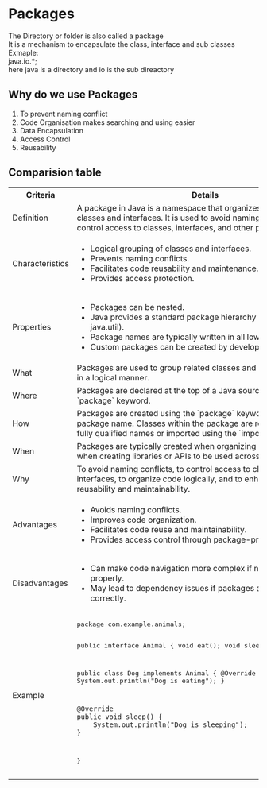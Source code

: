 <h1>Packages</h1>
The Directory or folder is also called a package<br>
It is a mechanism to encapsulate the class, interface and sub classes<br>
Exmaple:<br>
java.io.*;<br>
here java is a directory and io is the sub direactory<br>

<h2>Why do  we use Packages</h2>
<ol>
<li>To prevent naming conflict</li>
<li>Code Organisation makes searching and using easier</li>
<li>Data Encapsulation</li>
<li>Access Control </li>
<li>Reusability</li>
</ol>

<h2>Comparision table</h2>
    <table>
        <tr>
            <th>Criteria</th>
            <th>Details</th>
        </tr>
        <tr>
            <td>Definition</td>
            <td>A package in Java is a namespace that organizes a set of related classes and interfaces. It is used to avoid naming conflicts and to control access to classes, interfaces, and other packages.</td>
        </tr>
        <tr>
            <td>Characteristics</td>
            <td>
                <ul>
                    <li>Logical grouping of classes and interfaces.</li>
                    <li>Prevents naming conflicts.</li>
                    <li>Facilitates code reusability and maintenance.</li>
                    <li>Provides access protection.</li>
                </ul>
            </td>
        </tr>
        <tr>
            <td>Properties</td>
            <td>
                <ul>
                    <li>Packages can be nested.</li>
                    <li>Java provides a standard package hierarchy (e.g., java.lang, java.util).</li>
                    <li>Package names are typically written in all lower-case letters.</li>
                    <li>Custom packages can be created by developers.</li>
                </ul>
            </td>
        </tr>
        <tr>
            <td>What</td>
            <td>Packages are used to group related classes and interfaces together in a logical manner.</td>
        </tr>
        <tr>
            <td>Where</td>
            <td>Packages are declared at the top of a Java source file using the `package` keyword.</td>
        </tr>
        <tr>
            <td>How</td>
            <td>Packages are created using the `package` keyword followed by the package name. Classes within the package are referenced by their fully qualified names or imported using the `import` statement.</td>
        </tr>
        <tr>
            <td>When</td>
            <td>Packages are typically created when organizing large projects, or when creating libraries or APIs to be used across different projects.</td>
        </tr>
        <tr>
            <td>Why</td>
            <td>To avoid naming conflicts, to control access to classes and interfaces, to organize code logically, and to enhance code reusability and maintainability.</td>
        </tr>
        <tr>
            <td>Advantages</td>
            <td>
                <ul>
                    <li>Avoids naming conflicts.</li>
                    <li>Improves code organization.</li>
                    <li>Facilitates code reuse and maintainability.</li>
                    <li>Provides access control through package-private visibility.</li>
                </ul>
            </td>
        </tr>
        <tr>
            <td>Disadvantages</td>
            <td>
                <ul>
                    <li>Can make code navigation more complex if not organized properly.</li>
                    <li>May lead to dependency issues if packages are not managed correctly.</li>
                </ul>
            </td>
        </tr>
        <tr>
            <td>Example</td>
            <td>
                <pre>
package com.example.animals;

public interface Animal {
    void eat();
    void sleep();
}

public class Dog implements Animal {
    @Override
    public void eat() {
        System.out.println("Dog is eating");
    }

    @Override
    public void sleep() {
        System.out.println("Dog is sleeping");
    }
}
                </pre>
            </td>
        </tr>
    </table>

